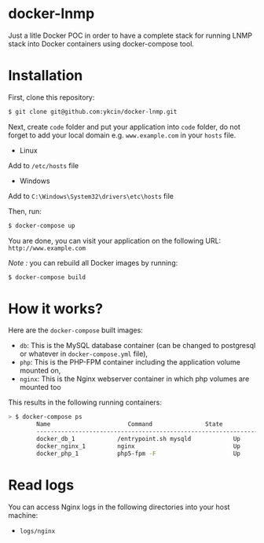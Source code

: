 docker-lnmp
==============

Just a litle Docker POC in order to have a complete stack for running LNMP stack into Docker containers using docker-compose tool.

# Installation

First, clone this repository:

```bash
$ git clone git@github.com:ykcin/docker-lnmp.git
```

Next, create `code` folder and put your application into `code` folder, do not forget to add your local domain e.g. `www.example.com` in your `hosts` file.

* Linux

Add to `/etc/hosts` file

* Windows

Add to `C:\Windows\System32\drivers\etc\hosts` file

Then, run:

```bash
$ docker-compose up
```

You are done, you can visit your application on the following URL: `http://www.example.com`

_Note :_ you can rebuild all Docker images by running:

```bash
$ docker-compose build
```

# How it works?

Here are the `docker-compose` built images:

* `db`: This is the MySQL database container (can be changed to postgresql or whatever in `docker-compose.yml` file),
* `php`: This is the PHP-FPM container including the application volume mounted on,
* `nginx`: This is the Nginx webserver container in which php volumes are mounted too

This results in the following running containers:

```bash
> $ docker-compose ps
        Name                      Command               State              Ports
        -------------------------------------------------------------------------------------------
        docker_db_1            /entrypoint.sh mysqld            Up      0.0.0.0:3306->3306/tcp
        docker_nginx_1         nginx                            Up      443/tcp, 0.0.0.0:80->80/tcp
        docker_php_1           php5-fpm -F                      Up      9000/tcp
```

# Read logs

You can access Nginx logs in the following directories into your host machine:

* `logs/nginx`

